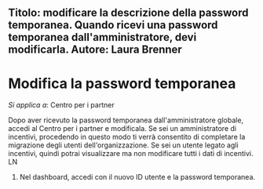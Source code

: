 
Titolo: modificare la descrizione della password temporanea. Quando ricevi una password temporanea dall'amministratore, devi modificarla.
Autore: Laura Brenner
---

# <a name="change-your-temporary-password"></a>Modifica la password temporanea

*Si applica a*: Centro per i partner

Dopo aver ricevuto la password temporanea dall'amministratore globale, accedi al Centro per i partner e modificala. Se sei un amministratore di incentivi, procedendo in questo modo ti verrà consentito di completare la migrazione degli utenti dell'organizzazione. Se sei un utente legato agli incentivi, quindi potrai visualizzare ma non modificare tutti i dati di incentivi. LN

1. Nel dashboard, accedi con il nuovo ID utente e la password temporanea.